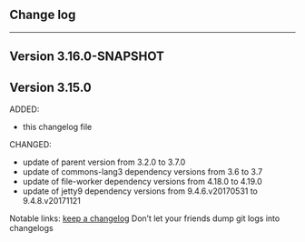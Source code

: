 ## Change log
----------------------

Version 3.16.0-SNAPSHOT
-------------


Version 3.15.0
-------------

ADDED:
 
- this changelog file

CHANGED:

- update of parent version from 3.2.0 to 3.7.0
- update of commons-lang3 dependency versions from 3.6 to 3.7
- update of file-worker dependency versions from 4.18.0 to 4.19.0
- update of jetty9 dependency versions from 9.4.6.v20170531 to 9.4.8.v20171121


Notable links:
[keep a changelog](http://keepachangelog.com/en/1.0.0/) Don’t let your friends dump git logs into changelogs
